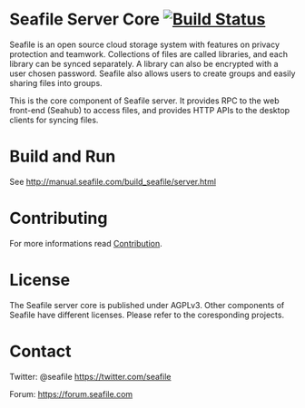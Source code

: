 Seafile Server Core [![Build Status](https://secure.travis-ci.org/haiwen/seafile-server.svg?branch=master)](http://travis-ci.org/haiwen/seafile-server)
============

Seafile is an open source cloud storage system with features on privacy protection and teamwork. Collections of files are called libraries, and each library can be synced separately. A library can also be encrypted with a user chosen password. Seafile also allows users to create groups and easily sharing files into groups.

This is the core component of Seafile server. It provides RPC to the web front-end (Seahub) to access files, and provides HTTP APIs to the desktop clients for syncing files.

Build and Run
=============

See <http://manual.seafile.com/build_seafile/server.html>

Contributing
===========

For more informations read [Contribution](http://manual.seafile.com/contribution.html).

License
=======

The Seafile server core is published under AGPLv3. Other components of Seafile have different licenses. Please refer to the coresponding projects.

Contact
=======

Twitter: @seafile <https://twitter.com/seafile>

Forum: <https://forum.seafile.com>
